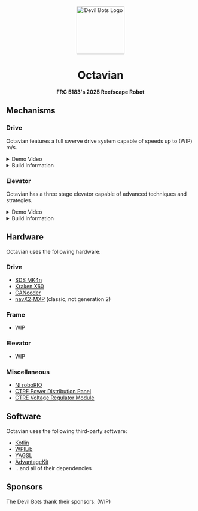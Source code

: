 <div align="center">
<img src="https://avatars.githubusercontent.com/u/131812852?s=200&v=4" alt="Devil Bots Logo" width=128 />

# Octavian
<b>FRC 5183's 2025 Reefscape Robot</b>
<br />
</div>

## Mechanisms
### Drive
Octavian features a full swerve drive system capable of speeds up to (WIP) m/s.
<details>
  <summary>Demo Video</summary>
  WIP.
</details>
<details>
  <summary>Build Information</summary>
  WIP.
</details>

### Elevator
Octavian has a three stage elevator capable of advanced techniques and strategies.
<details>
  <summary>Demo Video</summary>
  WIP.
</details>
<details>
  <summary>Build Information</summary>
  WIP.
</details>

## Hardware
Octavian uses the following hardware:
### Drive
- [SDS MK4n]
- [Kraken X60]
- [CANcoder]
- [navX2-MXP] (classic, not generation 2)
### Frame
- WIP
### Elevator
- WIP
### Miscellaneous
- [NI roboRIO]
- [CTRE Power Distribution Panel]
- [CTRE Voltage Regulator Module]

## Software
Octavian uses the following third-party software:
- [Kotlin]
- [WPILib]
- [YAGSL]
- [AdvantageKit]
- ...and all of their dependencies

## Sponsors
The Devil Bots thank their sponsors:
(WIP)

[SDS MK4n]: https://www.swervedrivespecialties.com/products/mk4n-swerve-module
[Kraken X60]: https://store.ctr-electronics.com/products/kraken-x60
[CANcoder]: https://store.ctr-electronics.com/products/cancoder
[navX2-MXP]: https://pdocs.kauailabs.com/navx-mxp/

[NI roboRIO]: https://www.ni.com/en-us/shop/model/roborio.html
[CTRE Power Distribution Panel]: https://store.ctr-electronics.com/products/power-distribution-panel
[CTRE Voltage Regulator Module]: https://store.ctr-electronics.com/products/voltage-regulator-module

[Kotlin]: https://kotlinlang.org/
[WPILib]: https://github.com/wpilibsuite/allwpilib
[YAGSL]: https://github.com/BroncBotz3481/YAGSL
[AdvantageKit]: https://github.com/Mechanical-Advantage/AdvantageKit
